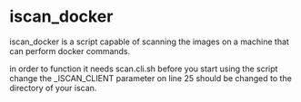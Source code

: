 # iscan_docker

iscan_docker is a script capable of scanning the images on a machine that can perform docker commands.

in order to function it needs scan.cli.sh
before you start using the script change the _ISCAN_CLIENT parameter on line 25 should be changed to the directory of your iscan.
